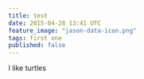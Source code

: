 ```yaml
---
title: test
date: 2015-04-28 13:41 UTC
feature_image: "jason-data-icon.png"
tags: first one
published: false
---
```


I like turtles

